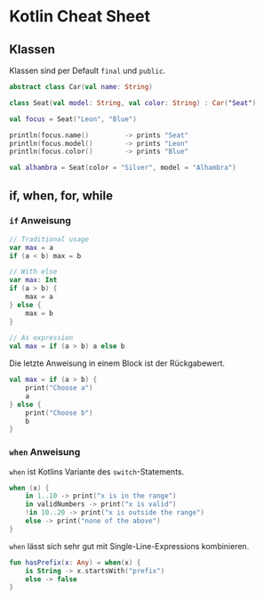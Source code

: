 # Kotlin Cheat Sheet

## Klassen

Klassen sind per Default `final` und `public`.

```kotlin
abstract class Car(val name: String)

class Seat(val model: String, val color: String) : Car("Seat")

val focus = Seat("Leon", "Blue")

println(focus.name()         -> prints "Seat"
println(focus.model()        -> prints "Leon"
println(focus.color()        -> prints "Blue"

val alhambra = Seat(color = "Silver", model = "Alhambra")
```

## if, when, for, while

### `if` Anweisung

```kotlin
// Traditional usage 
var max = a 
if (a < b) max = b

// With else 
var max: Int
if (a > b) {
    max = a
} else {
    max = b
}
 
// As expression 
val max = if (a > b) a else b
```

Die letzte Anweisung in einem Block ist der Rückgabewert.

```kotlin
val max = if (a > b) {
    print("Choose a")
    a
} else {
    print("Choose b")
    b
}
```


### `when` Anweisung

`when` ist Kotlins Variante des `switch`-Statements.

```kotlin
when (x) {
    in 1..10 -> print("x is in the range")
    in validNumbers -> print("x is valid")
    !in 10..20 -> print("x is outside the range")
    else -> print("none of the above")
}
```

`when` lässt sich sehr gut mit Single-Line-Expressions kombinieren. 

```kotlin
fun hasPrefix(x: Any) = when(x) {
    is String -> x.startsWith("prefix")
    else -> false
}
```





